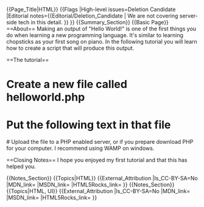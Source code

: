 {{Page_Title|HTML}}
{{Flags
|High-level issues=Deletion Candidate
|Editorial notes={{Editorial/Deletion_Candidate
| We are not covering server-side tech in this detail.
}}
}}
{{Summary_Section}}
{{Basic Page}}
==About==
Making an output of "Hello World!" is one of the first things you do when learning a new programming language. It's similar to learning chopsticks as your first song on piano. In the following tutorial you will learn how to create a script that will produce this output.

==The tutorial==
# Create a new file called helloworld.php
# Put the following text in that file

 <html>
 <body>
 <?
 echo "Hello World!";
 ?>
 </body>
 </html>
# Upload the file to a PHP enabled server, or if you prepare download PHP for your computer. I recommend using WAMP on windows.

==Closing Notes==
I hope you enjoyed my first tutorial and that this has helped you.








{{Notes_Section}}
{{Topics|HTML}}
{{External_Attribution
|Is_CC-BY-SA=No
|MDN_link=
|MSDN_link=
|HTML5Rocks_link=
}}
{{Notes_Section}}
{{Topics|HTML, UI}}
{{External_Attribution
|Is_CC-BY-SA=No
|MDN_link=
|MSDN_link=
|HTML5Rocks_link=
}}